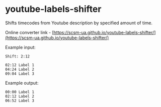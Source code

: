 # youtube-labels-shifter

Shifts timecodes from Youtube description by specified amount of time.

Online converter link - [https://scsm-ua.github.io/youtube-labels-shifter/](https://scsm-ua.github.io/youtube-labels-shifter/)

Example input:

```
Shift: 2:12

02:12 Label 1
04:24 Label 2
09:04 Label 3
```

Example output: 

```
00:00 Label 1
02:12 Label 2
06:52 Label 3
```
